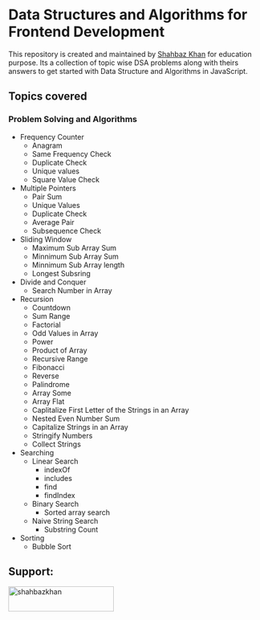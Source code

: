 # Data Structures and Algorithms for Frontend Development

This repository is created and maintained by [Shahbaz Khan](https://www.shahbazkhan.in) for education purpose.
Its a collection of topic wise DSA problems  along with theirs answers to get started with Data Structure and Algorithms in JavaScript.

## Topics covered

### Problem Solving and Algorithms
- Frequency Counter
    - Anagram
    - Same Frequency Check
    - Duplicate Check
    - Unique values
    - Square Value Check
- Multiple Pointers
    - Pair Sum
    - Unique Values
    - Duplicate Check
    - Average Pair
    - Subsequence Check
- Sliding Window
    - Maximum Sub Array Sum
    - Minnimum Sub Array Sum
    - Minnimum Sub Array length
    - Longest Subsring
- Divide and Conquer
    - Search Number in Array 
- Recursion
    - Countdown
    - Sum Range
    - Factorial
    - Odd Values in Array
    - Power
    - Product of Array
    - Recursive Range
    - Fibonacci
    - Reverse
    - Palindrome
    - Array Some
    - Array Flat
    - Caplitalize First Letter of the Strings in an Array
    - Nested Even Number Sum
    - Capitalize Strings in an Array
    - Stringify Numbers
    - Collect Strings
- Searching
    - Linear Search
        - indexOf
        - includes
        - find
        - findIndex
    - Binary Search
        - Sorted array search
    - Naive String Search
        - Substring Count
- Sorting
    - Bubble Sort

## Support:
<p><a href="https://www.buymeacoffee.com/shahbazkhan"> <img align="left" src="https://cdn.buymeacoffee.com/buttons/v2/default-yellow.png" height="50" width="210" alt="shahbazkhan" /></a></p><br><br>